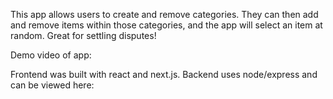 This app allows users to create and remove categories. They can then add and remove items within those categories, and the app will select an item at random. Great for settling disputes!


Demo video of app:


Frontend was built with react and next.js. Backend uses node/express and can be viewed here: 
